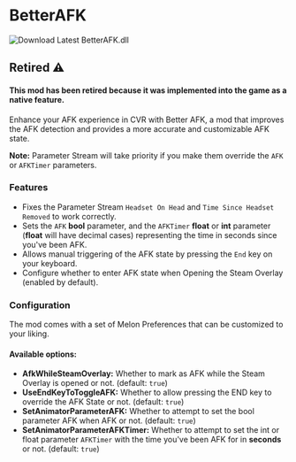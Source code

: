 # BetterAFK

![Download Latest BetterAFK.dll](../.Resources/DownloadButtonDisabled.svg "Download Latest BetterAFK.dll")

## Retired ⚠️

#### This mod has been retired because it was implemented into the game as a native feature.

Enhance your AFK experience in CVR with Better AFK, a mod that improves the AFK detection and provides a more accurate
and customizable AFK state.

**Note:** Parameter Stream will take priority if you make them override the `AFK` or `AFKTimer` parameters.

### Features

- Fixes the Parameter Stream `Headset On Head` and `Time Since Headset Removed` to work correctly.
- Sets the `AFK` **bool** parameter, and the `AFKTimer` **float** or **int** parameter (**float** will have decimal 
  cases) representing the time in seconds since you've been AFK.
- Allows manual triggering of the AFK state by pressing the `End` key on your keyboard.
- Configure whether to enter AFK state when Opening the Steam Overlay (enabled by default).

### Configuration

The mod comes with a set of Melon Preferences that can be customized to your liking.

#### Available options:

- **AfkWhileSteamOverlay:** Whether to mark as AFK while the Steam Overlay is opened or not. (default: `true`)
- **UseEndKeyToToggleAFK:** Whether to allow pressing the END key to override the AFK State or not. (default: `true`)
- **SetAnimatorParameterAFK:** Whether to attempt to set the bool parameter AFK when AFK or not. (default: `true`)
- **SetAnimatorParameterAFKTimer:** Whether to attempt to set the int or float parameter `AFKTimer` with the time you've
  been AFK for in **seconds** or not. (default: `true`)
